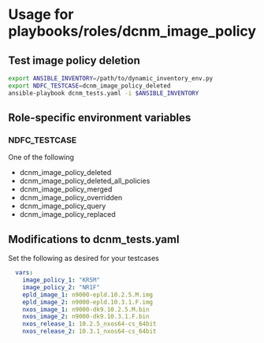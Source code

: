 # Usage for playbooks/roles/dcnm_image_policy

## Test image policy deletion

```bash
export ANSIBLE_INVENTORY=/path/to/dynamic_inventory_env.py
export NDFC_TESTCASE=dcnm_image_policy_deleted
ansible-playbook dcnm_tests.yaml -i $ANSIBLE_INVENTORY
```

## Role-specific environment variables

### NDFC_TESTCASE

One of the following

- dcnm_image_policy_deleted
- dcnm_image_policy_deleted_all_policies
- dcnm_image_policy_merged
- dcnm_image_policy_overridden
- dcnm_image_policy_query
- dcnm_image_policy_replaced

## Modifications to dcnm_tests.yaml

Set the following as desired for your testcases

```yaml
  vars:
    image_policy_1: "KR5M"
    image_policy_2: "NR1F"
    epld_image_1: n9000-epld.10.2.5.M.img
    epld_image_2: n9000-epld.10.3.1.F.img
    nxos_image_1: n9000-dk9.10.2.5.M.bin
    nxos_image_2: n9000-dk9.10.3.1.F.bin
    nxos_release_1: 10.2.5_nxos64-cs_64bit
    nxos_release_2: 10.3.1_nxos64-cs_64bit
```

